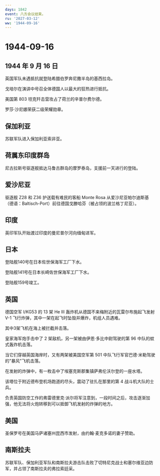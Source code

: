 ```yaml
---
days: 1842
event: 八方会议结束。
ru: '2027-03-12'
ww: '1944-09-16'
---
```


# 1944-09-16

## 1944 年 9 月 16 日

英国军队未遇抵抗就登陆希腊伯罗奔尼撒半岛的基西拉岛。

戈培尔在演讲中号召全体德国人以最大的狂热进行抵抗。

美国第 803 坦克歼击营攻占了荷兰的辛普尔费尔德。

罗莎·沙尼娜荣获二级荣耀勋章。

## 保加利亚

苏联军队进入保加利亚索非亚。

## 荷属东印度群岛

尼古拉斯号驱逐舰抵达马鲁古群岛的摩罗泰岛，支援前一天进行的登陆。

## 爱沙尼亚

驱逐舰 Z28 和 Z36 护送载有难民的客船 Monte Rosa
从爱沙尼亚帕尔迪斯基（德语：Baltisch-Port）前往德国戈滕哈芬（被占领的波兰格丁尼亚）。

## 印度

英印军队开始渡过印度的曼尼普尔河向缅甸进军。

## 日本

登陆舰140号在日本佐世保海军工厂下水。

登陆舰141号在日本长崎佐世保海军工厂下水。

登陆舰159号竣工。

## 英国

德国空军 I/KG53 的 13 架 He III
轰炸机从德国不来梅附近的瓦雷尔布施起飞发射 V-1
飞行炸弹，其中一架在起飞时坠毁并爆炸，机组人员遇难。

其中3架飞机在海上被拦截并击落。

皇家海军炮手击中了 2 架敌机，另一架被由伊恩·多比中尉驾驶的第 96
中队的蚊式轰炸机击落。

当它们穿越英国海岸时，又有两架被美国空军第 501
中队飞行军官巴德·米勒驾驶的"暴风"飞机击落。

在发射的炸弹中，有一枚击中了埃塞克斯郡集镇萨弗伦沃尔登的一座水塔。

该塔位于附近德布登机场跑道的尽头，震动了驻扎在那里的第 4
战斗机大队的士兵。

负责英国防空工作的弗雷德里克·派尔将军注意到，一段时间之后，攻击逐渐加强，他无法将火炮转移到可以抵御飞机发射的炸弹的地方。

## 美国

圣保罗号在美国马萨诸塞州昆西市发射，由约翰·麦克多诺的妻子赞助。

## 南斯拉夫

苏联军队、保加利亚军队和南斯拉夫游击队击败了切特尼克战士和塞尔维亚边防军，并占领了南斯拉夫的弗拉索廷采。